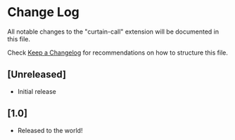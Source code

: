 # Change Log

All notable changes to the "curtain-call" extension will be documented in this file.

Check [Keep a Changelog](http://keepachangelog.com/) for recommendations on how to structure this file.

## [Unreleased]

- Initial release

## [1.0]

- Released to the world!
